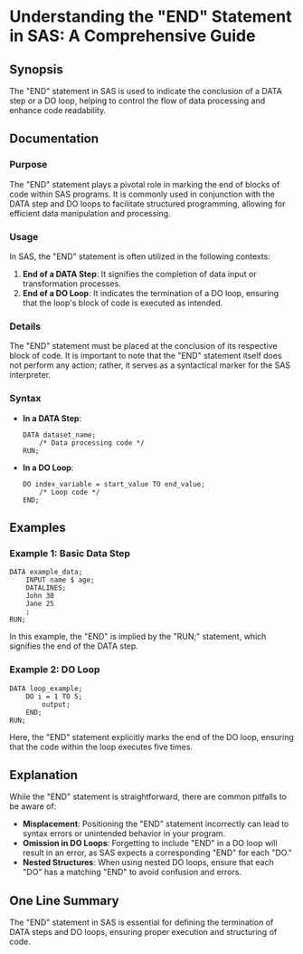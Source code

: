 <!--
Meta Description: # Understanding the "END" Statement in SAS: A Comprehensive Guide ## Synopsis The "END" statement in SAS is used to indicate the conclusion of a DATA ...
Meta Keywords: end, data, statement, sas, loop
-->

# Understanding the "END" Statement in SAS: A Comprehensive Guide

## Synopsis
The "END" statement in SAS is used to indicate the conclusion of a DATA step or a DO loop, helping to control the flow of data processing and enhance code readability.

## Documentation
### Purpose
The "END" statement plays a pivotal role in marking the end of blocks of code within SAS programs. It is commonly used in conjunction with the DATA step and DO loops to facilitate structured programming, allowing for efficient data manipulation and processing.

### Usage
In SAS, the "END" statement is often utilized in the following contexts:

1. **End of a DATA Step**: It signifies the completion of data input or transformation processes.
2. **End of a DO Loop**: It indicates the termination of a DO loop, ensuring that the loop's block of code is executed as intended.

### Details
The "END" statement must be placed at the conclusion of its respective block of code. It is important to note that the "END" statement itself does not perform any action; rather, it serves as a syntactical marker for the SAS interpreter.

### Syntax
- **In a DATA Step**:
  ```sas
  DATA dataset_name;
      /* Data processing code */
  RUN;
  ```

- **In a DO Loop**:
  ```sas
  DO index_variable = start_value TO end_value;
      /* Loop code */
  END;
  ```

## Examples
### Example 1: Basic Data Step
```sas
DATA example_data;
    INPUT name $ age;
    DATALINES;
    John 30
    Jane 25
    ;
RUN;
```
In this example, the "END" is implied by the "RUN;" statement, which signifies the end of the DATA step.

### Example 2: DO Loop
```sas
DATA loop_example;
    DO i = 1 TO 5;
        output;
    END;
RUN;
```
Here, the "END" statement explicitly marks the end of the DO loop, ensuring that the code within the loop executes five times.

## Explanation
While the "END" statement is straightforward, there are common pitfalls to be aware of:

- **Misplacement**: Positioning the "END" statement incorrectly can lead to syntax errors or unintended behavior in your program.
- **Omission in DO Loops**: Forgetting to include "END" in a DO loop will result in an error, as SAS expects a corresponding "END" for each "DO."
- **Nested Structures**: When using nested DO loops, ensure that each "DO" has a matching "END" to avoid confusion and errors.

## One Line Summary
The "END" statement in SAS is essential for defining the termination of DATA steps and DO loops, ensuring proper execution and structuring of code.